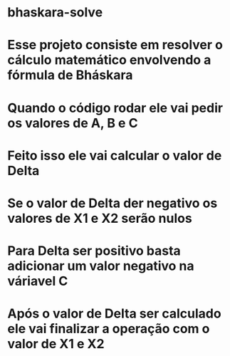 # bhaskara-solve

# Esse projeto consiste em resolver o cálculo matemático envolvendo a fórmula de Bháskara 
# Quando o código rodar ele vai pedir os valores de A, B e C
# Feito isso ele vai calcular o valor de Delta 
# Se o valor de Delta der negativo os valores de X1 e X2 serão nulos
# Para Delta ser positivo basta adicionar um valor negativo na váriavel C
# Após o valor de Delta ser calculado ele vai finalizar a operação com o valor de X1 e X2
